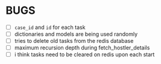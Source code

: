 # BUGS
- [ ] `case_id` and `id` for each task
- [ ] dictionaries and models are being used randomly
- [ ] tries to delete old tasks from the redis database
- [ ] maximum recursion depth during fetch_hostler_details
- [ ] i think tasks need to be cleared on redis upon each start